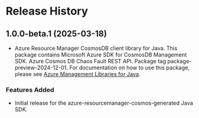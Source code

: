 # Release History

## 1.0.0-beta.1 (2025-03-18)

- Azure Resource Manager CosmosDB client library for Java. This package contains Microsoft Azure SDK for CosmosDB Management SDK. Azure Cosmos DB Chaos Fault REST API. Package tag package-preview-2024-12-01. For documentation on how to use this package, please see [Azure Management Libraries for Java](https://aka.ms/azsdk/java/mgmt).
### Features Added

- Initial release for the azure-resourcemanager-cosmos-generated Java SDK.
